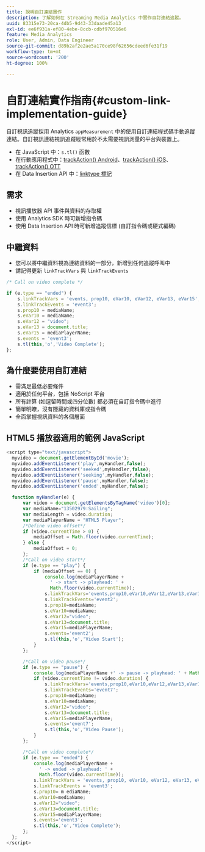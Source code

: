 ```yaml
---
title: 說明自訂連結實作
description: 了解如何在 Streaming Media Analytics 中實作自訂連結追蹤。
uuid: 83315e73-20ca-4db5-9d43-33daade45a13
exl-id: ee6f931a-ef80-4ebe-8ccb-cdbf970516e6
feature: Media Analytics
role: User, Admin, Data Engineer
source-git-commit: d89b2af2e2ae5a170ce98f62656cdeed6fe31f19
workflow-type: tm+mt
source-wordcount: '200'
ht-degree: 100%

---
```


# 自訂連結實作指南{#custom-link-implementation-guide}

自訂視訊追蹤採用 Analytics `appMeasurement` 中的使用自訂連結程式碼手動追蹤連結。自訂視訊連結視訊追蹤經常用於不太需要視訊測量的平台與裝置上。

* 在 JavaScript 中：`s.tl()` 函數
* 在行動應用程式中：[trackAction() Android](https://experienceleague.adobe.com/docs/mobile-services/android/analytics-android/actions.html?lang=zh-Hant)、[trackAction() iOS](https://experienceleague.adobe.com/docs/mobile-services/ios/analytics-ios/actions.html?lang=zh-Hant)、[trackAction() OTT](/help/sdk-implement/analytics-with-ott/track-app-actions.md)
* 在 Data Insertion API 中：[linktype 標記](https://github.com/AdobeDocs/analytics-1.4-apis/blob/master/docs/data-insertion-api/reference/r_supported_tags.md)

## 需求

* 視訊播放器 API 事件與資料的存取權
* 使用 Analytics SDK 時可新增指令碼
* 使用 Data Insertion API 時可新增追蹤信標 (自訂指令碼或硬式編碼)

## 中繼資料

* 您可以將中繼資料視為連結資料的一部分，新增到任何追蹤呼叫中
* 請記得更新 `linkTrackVars` 與 `linkTrackEvents`

```javascript
/* Call on video complete */

if (e.type == "ended") {  
    s.linkTrackVars = 'events, prop10, eVar10, eVar12, eVar13, eVar15';
    s.linkTrackEvents = 'event3';
    s.prop10 = mediaName;
    s.eVar10 = mediaName;
    s.eVar12 = "video";
    s.eVar13 = document.title;
    s.eVar15 = mediaPlayerName;
    s.events = 'event3';
    s.tl(this,'o','Video Complete');
};
```

## 為什麼要使用自訂連結

* 需滿足最低必要條件
* 適用於任何平台，包括 NoScript 平台
* 所有計算 (如逗留時間或四分位數) 都必須在自訂指令碼中進行
* 簡單明瞭，沒有隱藏的資料庫或指令碼
* 全面掌握視訊資料的各個層面

## HTML5 播放器適用的範例 JavaScript

```javascript
<script type="text/javascript">
  myvideo = document.getElementById('movie');
  myvideo.addEventListener('play',myHandler,false);
  myvideo.addEventListener('seeked',myHandler,false);
  myvideo.addEventListener('seeking',myHandler,false);
  myvideo.addEventListener('pause',myHandler,false);
  myvideo.addEventListener('ended',myHandler,false);

  function myHandler(e) {
      var video = document.getElementsByTagName('video')[0];
      var mediaName="13502979:Sailing";
      var mediaLength = video.duration;
      var mediaPlayerName = "HTML5 Player";
      /*Define video offset*/
      if (video.currentTime > 0) {
          mediaOffset = Math.floor(video.currentTime);
      } else {
          mediaOffset = 0;
      };
      /*Call on video start*/
      if (e.type == "play") {
          if (mediaOffset == 0) {
              console.log(mediaPlayerName +
                ' -> start -> playhead: ' +  
                Math.floor(video.currentTime));
              s.linkTrackVars='events,prop10,eVar10,eVar12,eVar13,eVar15';
              s.linkTrackEvents='event2';
              s.prop10=mediaName;
              s.eVar10=mediaName;
              s.eVar12="video";
              s.eVar13=document.title;
              s.eVar15=mediaPlayerName;
              s.events='event2';
              s.tl(this,'o','Video Start');
          }
      };

      /*Call on video pause*/
      if (e.type == "pause") {
          console.log(mediaPlayerName +' -> pause -> playhead: ' + Math.floor(video.currentTime));
          if (video.currentTime != video.duration) {
              s.linkTrackVars='events,prop10,eVar10,eVar12,eVar13,eVar15';
              s.linkTrackEvents='event7';
              s.prop10=mediaName;
              s.eVar10=mediaName;
              s.eVar12="video";
              s.eVar13=document.title;
              s.eVar15=mediaPlayerName;
              s.events='event7';
              s.tl(this,'o','Video Pause');
          }
      };

      /*Call on video complete*/
      if (e.type == "ended") {
          console.log(mediaPlayerName +
            ' -> ended -> playhead: ' +
            Math.floor(video.currentTime));
          s.linkTrackVars = 'events, prop10, eVar10, eVar12, eVar13, eVar15';
          s.linkTrackEvents = 'event3';
          s.prop10= m ediaName;
          s.eVar10=mediaName;
          s.eVar12="video";
          s.eVar13=document.title;
          s.eVar15=mediaPlayerName;
          s.events='event3';
          s.tl(this,'o','Video Complete');
      };
  };
</script>
```
